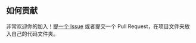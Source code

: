 ## 如何贡献

非常欢迎你的加入！[提一个 Issue](https://github.com/School-of-Website-Engineering/Heimatoutiao/issues) 或者提交一个 Pull Request，在项目文件夹放入自己的代码文件夹。
